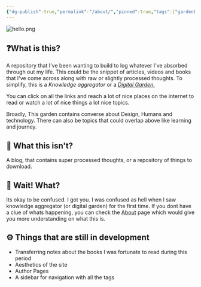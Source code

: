 ```yaml
---
{"dg-publish":true,"permalink":"/about/","pinned":true,"tags":["gardenEntry"],"noteIcon":3,"created":"2024-11-30T20:40:49.671+01:00","updated":"2024-12-19T20:23:42.760+01:00"}
---
```


![hello.png](/img/user/Assets/hello.png)
## ❓What is this?
A repository that I've been wanting to build to log whatever I've absorbed through out my life. This could be the snippet of articles, videos and books that I've come across along with raw or slightly processed thoughts. To simplify, this is a *Knowledge aggregator* or a [*Digital Garden.*](https://maggieappleton.com/garden-history)

You can click on all the links and reach a lot of nice places on the internet to read or watch a lot of nice things  a lot nice topics.

Broadly, This garden contains converse about Design, Humans and technology. There can also be topics that could overlap above like learning and journey.

## 🚫 What this isn't?
A blog, that contains super processed thoughts, or a repository of things to download.

## 🫤 Wait! What?
Its okay to be confused. I got you. I was confused as hell when I saw knowledge aggregator (or digital garden) for the first time. If you dont have a clue of whats happening, you can check the [About](About.md)  page which would give you more understanding on what this is.

## ⚙️ Things that are still in development
- Transferring notes about the books I was fortunate to read during this period
- Aesthetics of the site
- Author Pages
- A sidebar for navigation with all the tags